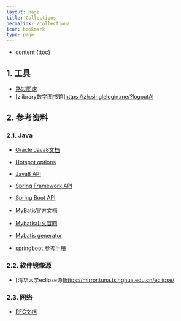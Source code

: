 ```yaml
---
layout: page
title: Collections
permalink: /collection/
icon: bookmark
type: page
---
```


* content
{:toc}

## 1. 工具
+ [路过图床](https://imgtu.com/solitaryclown)
+ [zlibrary数字图书馆]<https://zh.singlelogin.me/?logoutAl>



## 2. 参考资料
### 2.1. Java
- [Oracle Java8文档](https://docs.oracle.com/javase/8/docs/)
- [Hotspot options](https://docs.oracle.com/javase/8/docs/technotes/tools/windows/java.html#CBBIJCHG)
- [Java8 API](https://docs.oracle.com/javase/8/docs/api/index.html)
- [Spring Framework API](https://docs.spring.io/spring-framework/docs/current/javadoc-api/overview-summary.html)
- [Spring Boot API](https://docs.spring.io/spring-boot/docs/current/api/)
- [MyBatis官方文档](https://mybatis.org/mybatis-3/zh/configuration.html#)
- [Mybatis中文官网](http://www.mybatis.cn/)
- [Mybatis generator](https://mybatis.org/generator/)

- [springboot 参考手册](https://docs.spring.io/spring-boot/docs/2.3.0.RELEASE/reference/html/spring-boot-features.html#boot-features-spring-mvc)


### 2.2. 软件镜像源
- [清华大学eclipse源]<https://mirror.tuna.tsinghua.edu.cn/eclipse/>



### 2.3. 网络
- [RFC文档](https://www.rfc-editor.org/)